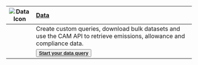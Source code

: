 | ![Data Icon](https://api.epa.gov/easey/dev/content-mgmt/images/icon-data.svg) | **[Data](data "Header Link")**                                                                                          |
| ----------------------------------------------------------------------------- | :---------------------------------------------------------------------------------------------------------------------- |
|                                                                               | Create custom queries, download bulk datasets and use the CAM API to retrieve emissions, allowance and compliance data. |
|                                                                               | <button> **[Start your data query](data/custom-data-download "Link")** </button>                                        |
